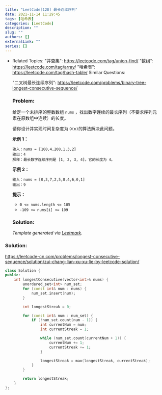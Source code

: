 ```yaml
---
title: "LeetCode[128] 最长连续序列"
date: 2021-11-14 11:29:45
tags: [哈希表]
categories: [LeetCode]
description: ""
slug: ""
authors: []
externalLink: ""
series: []
---
```


- Related Topics:
    "并查集": https://leetcode.com/tag/union-find/
    "数组": https://leetcode.com/tag/array/
    "哈希表": https://leetcode.com/tag/hash-table/
  Similar Questions:

    "二叉树最长连续序列": https://leetcode.com/problems/binary-tree-longest-consecutive-sequence/

  ### Problem:

  给定一个未排序的整数数组 `nums` ，找出数字连续的最长序列（不要求序列元素在原数组中连续）的长度。

  请你设计并实现时间复杂度为 `O(n)`的算法解决此问题。

  **示例 1：**

  ```
  输入：nums = [100,4,200,1,3,2]
  输出：4
  解释：最长数字连续序列是 [1, 2, 3, 4]。它的长度为 4。
  ```

  **示例 2：**

  ```
  输入：nums = [0,3,7,2,5,8,4,6,0,1]
  输出：9
  ```

  **提示：**

  - `0 <= nums.length <= 105`
  - `-109 <= nums[i] <= 109`

  ### Solution:

  

  *Template generated via [Leetmark](https://github.com/crimx/crx-leetmark).*

<!--more-->

### Solution:

https://leetcode-cn.com/problems/longest-consecutive-sequence/solution/zui-chang-lian-xu-xu-lie-by-leetcode-solution/

```cpp
class Solution {
public:
    int longestConsecutive(vector<int>& nums) {
        unordered_set<int> num_set;
        for (const int& num : nums) {
            num_set.insert(num);
        }

        int longestStreak = 0;

        for (const int& num : num_set) {
            if (!num_set.count(num - 1)) {
                int currentNum = num;
                int currentStreak = 1;

                while (num_set.count(currentNum + 1)) {
                    currentNum += 1;
                    currentStreak += 1;
                }

                longestStreak = max(longestStreak, currentStreak);
            }
        }

        return longestStreak;           
    }
};
```
